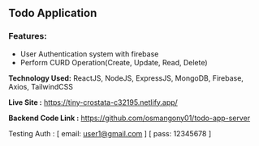 ## Todo Application

### Features:
- User Authentication system with firebase
- Perform CURD Operation(Create, Update, Read, Delete)

**Technology Used:** ReactJS, NodeJS, ExpressJS, MongoDB, Firebase, Axios, TailwindCSS

**Live Site :** https://tiny-crostata-c32195.netlify.app/

**Backend Code Link :** https://github.com/osmangony01/todo-app-server 

Testing Auth  :
[ email: user1@gmail.com ]
[ pass: 12345678 ]